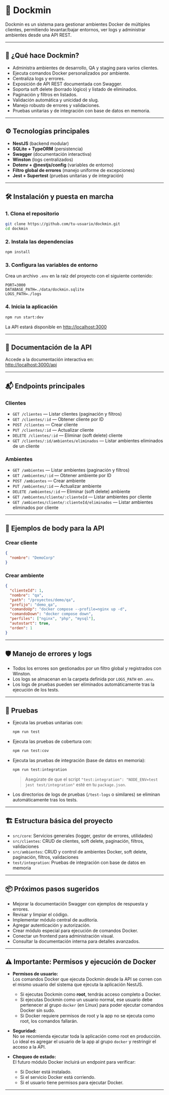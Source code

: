# 🚢 Dockmin

Dockmin es un sistema para gestionar ambientes Docker de múltiples clientes, permitiendo levantar/bajar entornos, ver logs y administrar ambientes desde una API REST.

---

## 🚀 ¿Qué hace Dockmin?

- Administra ambientes de desarrollo, QA y staging para varios clientes.
- Ejecuta comandos Docker personalizados por ambiente.
- Centraliza logs y errores.
- Exposición de API REST documentada con Swagger.
- Soporta soft delete (borrado lógico) y listado de eliminados.
- Paginación y filtros en listados.
- Validación automática y unicidad de slug.
- Manejo robusto de errores y validaciones.
- Pruebas unitarias y de integración con base de datos en memoria.

---

## ⚙️ Tecnologías principales

- **NestJS** (backend modular)
- **SQLite + TypeORM** (persistencia)
- **Swagger** (documentación interactiva)
- **Winston** (logs centralizados)
- **Dotenv + @nestjs/config** (variables de entorno)
- **Filtro global de errores** (manejo uniforme de excepciones)
- **Jest + Supertest** (pruebas unitarias y de integración)

---

## 🛠️ Instalación y puesta en marcha

### 1. Clona el repositorio

```bash
git clone https://github.com/tu-usuario/dockmin.git
cd dockmin
```

### 2. Instala las dependencias

```bash
npm install
```

### 3. Configura las variables de entorno

Crea un archivo `.env` en la raíz del proyecto con el siguiente contenido:

```env
PORT=3000
DATABASE_PATH=./data/dockmin.sqlite
LOGS_PATH=./logs
```

### 4. Inicia la aplicación

```bash
npm run start:dev
```

La API estará disponible en [http://localhost:3000](http://localhost:3000)

---

## 📖 Documentación de la API

Accede a la documentación interactiva en:  
[http://localhost:3000/api](http://localhost:3000/api)

---

## 📬 Endpoints principales

### Clientes

- `GET /clientes` — Listar clientes (paginación y filtros)
- `GET /clientes/:id` — Obtener cliente por ID
- `POST /clientes` — Crear cliente
- `PUT /clientes/:id` — Actualizar cliente
- `DELETE /clientes/:id` — Eliminar (soft delete) cliente
- `GET /clientes/:id/ambientes/eliminados` — Listar ambientes eliminados de un cliente

### Ambientes

- `GET /ambientes` — Listar ambientes (paginación y filtros)
- `GET /ambientes/:id` — Obtener ambiente por ID
- `POST /ambientes` — Crear ambiente
- `PUT /ambientes/:id` — Actualizar ambiente
- `DELETE /ambientes/:id` — Eliminar (soft delete) ambiente
- `GET /ambientes/cliente/:clienteId` — Listar ambientes por cliente
- `GET /ambientes/cliente/:clienteId/eliminados` — Listar ambientes eliminados por cliente

---

## 📝 Ejemplos de body para la API

### Crear cliente

```json
{
  "nombre": "DemoCorp"
}
```

### Crear ambiente

```json
{
  "clienteId": 1,
  "nombre": "qa",
  "path": "/proyectos/demo/qa",
  "prefijo": "demo_qa",
  "comandoUp": "docker compose --profile=nginx up -d",
  "comandoDown": "docker compose down",
  "perfiles": ["nginx", "php", "mysql"],
  "autostart": true,
  "orden": 1
}
```

---

## 🛡️ Manejo de errores y logs

- Todos los errores son gestionados por un filtro global y registrados con Winston.
- Los logs se almacenan en la carpeta definida por `LOGS_PATH` en `.env`.
- Los logs de pruebas pueden ser eliminados automáticamente tras la ejecución de los tests.

---

## 🧪 Pruebas

- Ejecuta las pruebas unitarias con:
  ```bash
  npm run test
  ```
- Ejecuta las pruebas de cobertura con:
  ```bash
  npm run test:cov
  ```
- Ejecuta las pruebas de integración (base de datos en memoria):
  ```bash
  npm run test:integration
  ```
  > Asegúrate de que el script `"test:integration": "NODE_ENV=test jest test/integration"` esté en tu `package.json`.

- Los directorios de logs de pruebas (`/test-logs` o similares) se eliminan automáticamente tras los tests.

---

## 🏗️ Estructura básica del proyecto

- `src/core`: Servicios generales (logger, gestor de errores, utilidades)
- `src/clientes`: CRUD de clientes, soft delete, paginación, filtros, validaciones
- `src/ambientes`: CRUD y control de ambientes Docker, soft delete, paginación, filtros, validaciones
- `test/integration`: Pruebas de integración con base de datos en memoria

---

## 📦 Próximos pasos sugeridos

- Mejorar la documentación Swagger con ejemplos de respuesta y errores.
- Revisar y limpiar el código.
- Implementar módulo central de auditoría.
- Agregar autenticación y autorización.
- Crear módulo especial para ejecución de comandos Docker.
- Conectar un frontend para administración visual.
- Consultar la documentación interna para detalles avanzados.

---

## ⚠️ Importante: Permisos y ejecución de Docker

- **Permisos de usuario:**  
  Los comandos Docker que ejecuta Dockmin desde la API se corren con el mismo usuario del sistema que ejecuta la aplicación NestJS.  
  - Si ejecutas Dockmin como **root**, tendrás acceso completo a Docker.
  - Si ejecutas Dockmin como un usuario normal, ese usuario debe pertenecer al grupo `docker` (en Linux) para poder ejecutar comandos Docker sin sudo.
  - Si Docker requiere permisos de root y la app no se ejecuta como root, los comandos fallarán.

- **Seguridad:**  
  No se recomienda ejecutar toda la aplicación como root en producción.  
  Lo ideal es agregar el usuario de la app al grupo `docker` y restringir el acceso a la API.

- **Chequeo de estado:**  
  El futuro módulo Docker incluirá un endpoint para verificar:
  - Si Docker está instalado.
  - Si el servicio Docker está corriendo.
  - Si el usuario tiene permisos para ejecutar Docker.

---